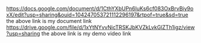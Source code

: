 https://docs.google.com/document/d/1CthYXbUPn6luKs6cf083OxBrvBiy9oxX/edit?usp=sharing&ouid=104247053721112296197&rtpof=true&sd=true
the above link is my document link 
https://drive.google.com/file/d/1xYtNYvvNicTRSKJbKVZkLvkGlZTh1igz/view?usp=sharing
the above link is my demo video link
